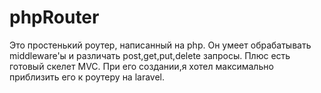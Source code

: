 # phpRouter
Это простенький роутер, написанный на php. Он умеет обрабатывать middleware'ы и различать post,get,put,delete запросы. Плюс есть готовый скелет MVC. При его создании,я хотел максимально приблизить его к роутеру на laravel.

